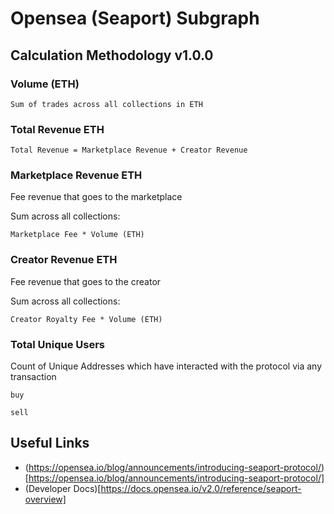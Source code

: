 # Opensea (Seaport) Subgraph
## Calculation Methodology v1.0.0

### Volume (ETH)

`Sum of trades across all collections in ETH`

### Total Revenue ETH

`Total Revenue = Marketplace Revenue + Creator Revenue`

### Marketplace Revenue ETH
Fee revenue that goes to the marketplace 

Sum across all collections:

`Marketplace Fee * Volume (ETH)`

### Creator Revenue ETH

Fee revenue that goes to the creator

Sum across all collections:

`Creator Royalty Fee * Volume (ETH)`

### Total Unique Users

Count of Unique Addresses which have interacted with the protocol via any transaction

`buy`

`sell`

## Useful Links 
- (https://opensea.io/blog/announcements/introducing-seaport-protocol/)[https://opensea.io/blog/announcements/introducing-seaport-protocol/]
- (Developer Docs)[https://docs.opensea.io/v2.0/reference/seaport-overview]